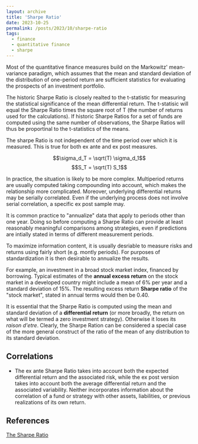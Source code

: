```yaml
---
layout: archive
title: 'Sharpe Ratio'
date: 2023-10-25
permalink: /posts/2023/10/sharpe-ratio
tags:
  - finance
  - quantitative finance
  - sharpe
---
```


Most of the quantitative finance measures build on the Markowitz' mean-variance paradigm, which assumes that the mean and standard deviation of the distribution of one-period return are sufficient statistics for evaluating the prospects of an investment portfolio.

The historic Sharpe Ratio is closely realted to the t-statistic for measuring the statistical significance of the mean differential return. The t-statisic will equal the Sharpe Ratio times the square root of T (the number of returns used for the calculations). If historic Sharpe Ratios for a set of funds are computed using the same number of observations, the Sharpe Ratios will thus be proportinal to the t-statistics of the means.

The sharpe Ratio is not independent of the time period over which it is measured. This is true for both ex ante and ex post measures.

$$\sigma_d_T = \sqrt(T) \sigma_d_1$$
$$S_T = \sqrt(T) S_1$$

In practice, the situation is likely to be more complex. Multiperiod returns are usually computed taking compounding into account, which makes the relationship more complicated. Moreover, underlying differential returns may be serially correlated. Even if the underlying process does not involve serial correlation, a specific ex post sample may.

It is common practice to "annualize" data that apply to periods other than one year. Doing so before computing a Sharpe Ratio can provide at least reasonably meaningful comparisons among strategies, even if predictions are intially stated in terms of different measurement periods.

To maximize information content, it is usually desriable to measure risks and returns using fairly short (e.g. montly periods). For purposes of standardization it is then desirable to annualize the results.

For example, an investment in a broad stock market index, financed by borrowing. Typical estimates of the **annual excess return** on the stock market in a developed country might include a mean of 6% per year and a standard deviation of 15%. The resulting excess return **Sharpe ratio** of the "stock market", stated in annual terms would then be 0.40.

It is essential that the Sharpe Ratio is computed using the mean and standard deviation of a **differential return** (or more broadly, the return on what will be termed a zero investment strategy). Otherwise it loses its *raison d'etre*. Clearly, the Sharpe Ration can be considered a special case of the more general construct of the ratio of the mean of any distribution to its standard deviation.

## Correlations
- The ex ante Sharpe Ratio takes into account both the expected differential return and the associated risk, while the ex post version takes into account both the average differential return and the associated variability. Neither incorporates information about the correlation of a fund or strategy with other assets, liabilities, or previous realizations of its own return.

## References
[The Sharpe Ratio](https://web.stanford.edu/~wfsharpe/art/sr/sr.htm)

